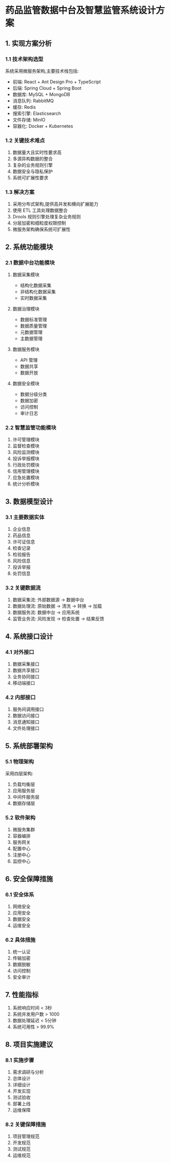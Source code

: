 # 药品监管数据中台及智慧监管系统设计方案

## 1. 实现方案分析

### 1.1 技术架构选型

系统采用微服务架构,主要技术栈包括:

- 前端: React + Ant Design Pro + TypeScript 
- 后端: Spring Cloud + Spring Boot
- 数据库: MySQL + MongoDB
- 消息队列: RabbitMQ
- 缓存: Redis
- 搜索引擎: Elasticsearch
- 文件存储: MinIO
- 容器化: Docker + Kubernetes

### 1.2 关键技术难点

1. 数据量大且实时性要求高
2. 多源异构数据的整合
3. 复杂的业务规则引擎
4. 数据安全与隐私保护
5. 系统可扩展性要求

### 1.3 解决方案

1. 采用分布式架构,提供高并发和横向扩展能力
2. 使用 ETL 工具处理数据整合
3. Drools 规则引擎处理复杂业务规则
4. 分层加密和细粒度权限控制
5. 微服务架构确保系统可扩展性

## 2. 系统功能模块

### 2.1 数据中台功能模块

1. 数据采集模块
   - 结构化数据采集
   - 非结构化数据采集 
   - 实时数据采集

2. 数据治理模块
   - 数据标准管理
   - 数据质量管理
   - 元数据管理
   - 主数据管理

3. 数据服务模块
   - API 管理
   - 数据共享
   - 数据开放

4. 数据安全模块
   - 数据分级分类
   - 数据加密
   - 访问控制
   - 审计日志

### 2.2 智慧监管功能模块

1. 许可管理模块
2. 监督检查模块  
3. 风险监测模块
4. 投诉举报模块
5. 行政处罚模块
6. 信用管理模块
7. 应急处置模块
8. 统计分析模块

## 3. 数据模型设计

### 3.1 主要数据实体

1. 企业信息
2. 药品信息 
3. 许可证信息
4. 检查记录
5. 检验报告
6. 风险信息
7. 投诉举报
8. 处罚信息

### 3.2 关键数据流

1. 数据采集流: 外部数据源 -> 数据中台
2. 数据处理流: 原始数据 -> 清洗 -> 转换 -> 加载
3. 数据服务流: 数据中台 -> 应用系统
4. 监管业务流: 风险发现 -> 检查处置 -> 结果反馈

## 4. 系统接口设计

### 4.1 对外接口

1. 数据采集接口
2. 数据共享接口
3. 业务协同接口
4. 移动端接口

### 4.2 内部接口

1. 服务间调用接口
2. 数据访问接口
3. 消息通知接口
4. 文件处理接口

## 5. 系统部署架构

### 5.1 物理架构

采用四层架构:
1. 负载均衡层
2. 应用服务层
3. 中间件服务层  
4. 数据存储层

### 5.2 软件架构

1. 微服务集群
2. 容器编排
3. 服务网关
4. 配置中心
5. 注册中心
6. 监控中心

## 6. 安全保障措施

### 6.1 安全体系

1. 网络安全
2. 应用安全
3. 数据安全
4. 运维安全

### 6.2 具体措施

1. 统一认证
2. 传输加密
3. 数据脱敏
4. 访问控制
5. 安全审计

## 7. 性能指标

1. 系统响应时间 < 3秒
2. 系统并发用户数 > 1000
3. 数据处理延迟 < 5分钟
4. 系统可用性 > 99.9%

## 8. 项目实施建议

### 8.1 实施步骤

1. 需求调研与分析
2. 总体设计
3. 详细设计
4. 开发实现
5. 测试验收
6. 部署上线
7. 运维保障

### 8.2 关键保障措施

1. 项目管理规范
2. 开发规范
3. 测试规范
4. 运维规范